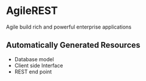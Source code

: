 # AgileREST

Agile build rich and powerful enterprise applications

## Automatically Generated Resources

  * Database model
  * Client side Interface
  * REST end point

